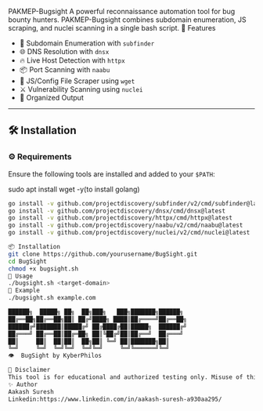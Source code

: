 PAKMEP-Bugsight
A powerful reconnaissance automation tool for bug bounty hunters. PAKMEP-Bugsight combines subdomain enumeration, JS scraping, and nuclei scanning in a single bash script.
 🚀 Features

- 🔎 Subdomain Enumeration with `subfinder`
- 🌐 DNS Resolution with `dnsx`
- 🔥 Live Host Detection with `httpx`
- 📦 Port Scanning with `naabu`
- 📁 JS/Config File Scraper using `wget`
- ⚔️ Vulnerability Scanning using `nuclei`
- 📂 Organized Output

---

## 🛠 Installation

### ⚙️ Requirements

Ensure the following tools are installed and added to your `$PATH`:

sudo apt install wget -y(to install golang)

```bash
go install -v github.com/projectdiscovery/subfinder/v2/cmd/subfinder@latest
go install -v github.com/projectdiscovery/dnsx/cmd/dnsx@latest
go install -v github.com/projectdiscovery/httpx/cmd/httpx@latest
go install -v github.com/projectdiscovery/naabu/v2/cmd/naabu@latest
go install -v github.com/projectdiscovery/nuclei/v2/cmd/nuclei@latest

📦 Installation
git clone https://github.com/yourusername/BugSight.git
cd BugSight
chmod +x bugsight.sh
🚨 Usage
./bugsight.sh <target-domain>
🚨 Example
./bugsight.sh example.com

██████╗  █████╗ ██╗  ██╗███╗   ███╗███████╗██████╗
██╔══██╗██╔══██╗██║ ██╔╝████╗ ████║██╔════╝██╔══██╗
██████╔╝███████║█████╔╝ ██╔████╔██║█████╗  ██████╔╝
██╔═══╝ ██╔══██║██╔═██╗ ██║╚██╔╝██║██╔══╝  ██╔═══╝
██║     ██║  ██║██║  ██╗██║ ╚═╝ ██║███████╗██║    
╚═╝     ╚═╝  ╚═╝╚═╝  ╚═╝╚═╝     ╚═╝╚══════╝╚═╝    
👁  BugSight by KyberPhilos

🔐 Disclaimer
This tool is for educational and authorized testing only. Misuse of this tool for unauthorized attacks is illegal.
✨ Author
Aakash Suresh
Linkedin:https://www.linkedin.com/in/aakash-suresh-a930aa295/
